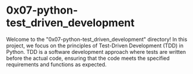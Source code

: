 # 0x07-python-test_driven_development
Welcome to the "0x07-python-test_driven_development" directory! In this project, we focus on the principles of Test-Driven Development (TDD) in Python. TDD is a software development approach where tests are written before the actual code, ensuring that the code meets the specified requirements and functions as expected.


